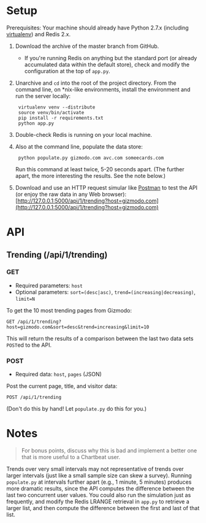 # Setup

Prerequisites: Your machine should already have Python 2.7.x (including [virtualenv](http://www.virtualenv.org/en/latest/)) and Redis 2.x.

1. Download the archive of the master branch from GitHub.
	- If you're running Redis on anything but the standard port (or already accumulated data within the default store), check and modify the configuration at the top of `app.py`.
2. Unarchive and `cd` into the root of the project directory. From the command line, on *nix-like environments, install the environment and run the server locally:
		
		virtualenv venv --distribute
		source venv/bin/activate
		pip install -r requirements.txt
		python app.py

3. Double-check Redis is running on your local machine.
4. Also at the command line, populate the data store:
	
		python populate.py gizmodo.com avc.com someecards.com
		
	Run this command at least twice, 5-20 seconds apart. (The further apart, the more interesting the results. See the note below.)
	
5. Download and use an HTTP request simular like [Postman](https://chrome.google.com/webstore/detail/postman-rest-client/fdmmgilgnpjigdojojpjoooidkmcomcm?hl=en) to test the API (or enjoy the raw data in any Web browser): [http://127.0.0.1:5000/api/1/trending?host=gizmodo.com](http://127.0.0.1:5000/api/1/trending?host=gizmodo.com)

# API

## Trending (/api/1/trending)
### GET
- Required parameters: `host`
- Optional parameters: `sort=(desc|asc)`, `trend=(increasing|decreasing)`, `limit=N`

To get the 10 most trending pages from Gizmodo:

	GET /api/1/trending?host=gizmodo.com&sort=desc&trend=increasing&limit=10
	
This will return the results of a comparison between the last two data sets `POST`ed to the API.

### POST
- Required data: `host`, `pages` (JSON)

Post the current page, title, and visitor data:
	
	POST /api/1/trending
	
(Don't do this by hand! Let `populate.py` do this for you.)

# Notes

> For bonus points, discuss why this is bad and implement a better one that is more useful to a Chartbeat user.

Trends over very small intervals may not representative of trends over larger intervals (just like a small sample size can skew a survey). Running `populate.py` at intervals further apart (e.g., 1 minute, 5 minutes) produces more dramatic results, since the API computes the difference between the last two concurrent user values. You could also run the simulation just as frequently, and modify the Redis LRANGE retrieval in `app.py` to retrieve a larger list, and then compute the difference between the first and last of that list.